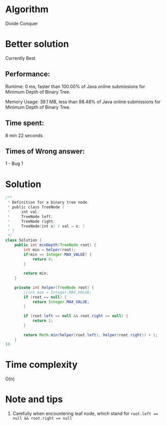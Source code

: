 # Algorithm 

Divide Conquer

# Better solution

Currently Best

## Performance:

Runtime: 0 ms, faster than 100.00% of Java online submissions for Minimum Depth of Binary Tree.

Memory Usage: 39.1 MB, less than 98.48% of Java online submissions for Minimum Depth of Binary Tree.

## Time spent:

8 min 22 seconds

## Times of Wrong answer:

1 - Bug 1

# Solution 

```java
/**
 * Definition for a binary tree node.
 * public class TreeNode {
 *     int val;
 *     TreeNode left;
 *     TreeNode right;
 *     TreeNode(int x) { val = x; }
 * }
 */
class Solution {
    public int minDepth(TreeNode root) {
        int min = helper(root);
        if(min == Integer.MAX_VALUE) {
            return 0;
        }
        
        return min;
    }
    
    private int helper(TreeNode root) {
        //int max = Integer.MAX_VALUE;
        if (root == null) {
            return Integer.MAX_VALUE;
        }
        
        if (root.left == null && root.right == null) {
            return 1;
        }
        
        return Math.min(helper(root.left), helper(root.right)) + 1;
    }
}8
```

# Time complexity

O(n)

# Note and tips

1. Carefully when encountering leaf node, which stand for  `root.left == null && root.right == null`